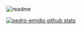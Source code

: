 ![readme](https://user-images.githubusercontent.com/67286282/104191933-ea23a280-53fc-11eb-9e9a-84170ace8b05.jpg)

[![pedro-emidio github stats](https://github-readme-stats.vercel.app/api?username=pedro-emidio)](https://github.com/pedro-emidio/github-readme-stats)



